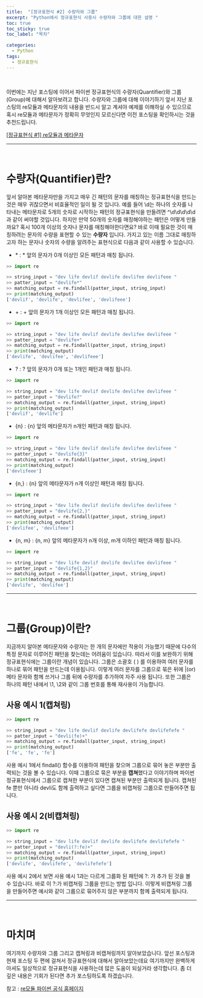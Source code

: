 ```yaml
---
title:  "[정규표현식 #2] 수량자와 그룹"
excerpt: "Python에서 정규표현식 사용시 수량자와 그룹에 대한 설명 "
toc: true
toc_sticky: true
toc_label: "목차"

categories:
  - Python
tags:
  - 정규표현식
---
```


<p>&nbsp;</p>



이번에는 지난 포스팅에 이어서 파이썬 정규표현식의 수량자(Quantifier)와 그룹(Group)에 대해서 알아보려고 합니다. 수량자와 그룹에 대해 이야기하기 앞서 지난 포스팅의 re모듈과 메타문자의 내용을 반드시 알고 계셔야 예제를 이해하실 수 있으므로 혹시 re모듈과 메타문자가 정확히 무엇인지 모르신다면 이전 포스팅을 확인하시는 것을 추천드립니다.  

[[정규표현식 #1\] re모듈과 메타문자](https://onestep-log.com/programming/re-module/)

-----

<p>&nbsp;</p>


# 수량자(Quantifier)란?

앞서 알아본 메타문자만을 가지고 매우 긴 패턴의 문자를 매칭하는 정규표현식을 만드는 것은 매우 귀찮으면서 비효율적인 일이 될 것 입니다. 예를 들어 \d는 하나의 숫자를 나타내는 메타문자로 5개의 숫자로 시작하는 패턴의 정규표현식을 만들려면 ^\d\d\d\d\d 과 같이 써야할 것입니다. 하지만 만약 50개의 숫자를 매칭해야하는 패턴은 어떻게 만들까요? 혹시 100개 이상의 숫자나 문자를 매칭해야한다면요? 바로 이때 필요한 것이 매칭하려는 문자의 수량을 표현할 수 있는 **수량자** 입니다. 가지고 있는 이름 그대로 매칭하고자 하는 문자나 숫자의 수량을 알려주는 표현식으로 다음과 같이 사용할 수 있습니다.  

- \*   : * 앞의 문자가 0개 이상인 모든 패턴과 매칭 됩니다.  

```python
>> import re

>> string_input = "dev life devlif devlife devlifee devlifeee "
>> patter_input = "devlife*"
>> matching_output = re.findall(patter_input, string_input)
>> print(matching_output)
['devlif', 'devlife', 'devlifee', 'devlifeee']
```

- \+   : + 앞의 문자가 1개 이상인 모든 패턴과 매칭 됩니다.  

```python
>> import re

>> string_input = "dev life devlif devlife devlifee devlifeee "
>> patter_input = "devlife+"
>> matching_output = re.findall(patter_input, string_input)
>> print(matching_output)
['devlife', 'devlifee', 'devlifeee']
```

- ?   : ? 앞의 문자가 0개 또는 1개인 패턴과 매칭 됩니다.  

```python
>> import re

>> string_input = "dev life devlif devlife devlifee devlifeee "
>> patter_input = "devlife?"
>> matching_output = re.findall(patter_input, string_input)
>> print(matching_output)
['devlif', 'devlife']
```

- {n}   : {n} 앞의 메타문자가 n개인 패턴과 매칭 됩니다.  

```python
>> import re

>> string_input = "dev life devlif devlife devlifee devlifeee "
>> patter_input = "devlife{3}"
>> matching_output = re.findall(patter_input, string_input)
>> print(matching_output)
['devlifeee']
```

- {n,}   : {n} 앞의 메타문자가 n개 이상인 패턴과 매칭 됩니다.  

```python
>> import re

>> string_input = "dev life devlif devlife devlifee devlifeee "
>> patter_input = "devlife{2,}"
>> matching_output = re.findall(patter_input, string_input)
>> print(matching_output)
['devlifee', 'devlifeee']
```

- {n, m}   : {n, m} 앞의 메타문자가 n개 이상, m개 이하인 패턴과 매칭 됩니다.  

```python
>> import re

>> string_input = "dev life devlif devlife devlifee devlifeee "
>> patter_input = "devlife{1,2}"
>> matching_output = re.findall(patter_input, string_input)
>> print(matching_output)
['devlife', 'devlifee']
```

-----

<p>&nbsp;</p>


# 그룹(Group)이란?

지금까지 알아본 메타문자와 수량자는 한 개의 문자에만 적용이 가능했기 때문에 다수의 특정 문자로 이루어진 패턴을 찾는데는 어려움이 있습니다. 따라서 이를 보완하기 위해 정규표현식에는 그룹이란 개념이 있습니다. 그룹은 소괄호 ( ) 를 이용하여 여러 문자를 하나로 묶어 패턴을 만드는데 이용됩니다. 이렇게 여러 문자를 그룹으로 묶은 뒤에 |(or) 메타 문자와 함께 쓰거나 그룹 뒤에 수량자를 추가하여 자주 사용 됩니다. 또한 그룹은 하나의 패턴 내에서 \\1, \\2와 같이 그룹 번호를 통해 재사용이 가능합니다.  


## 사용 예시 1(캡쳐링)

```python
>> import re

>> string_input = "dev life devlif devlife devlifefe devlifefefe "
>> patter_input = "devli(fe)+"
>> matching_output = re.findall(patter_input, string_input)
>> print(matching_output)
['fe', 'fe', 'fe']
```

사용 예시 1에서 findall() 함수를 이용하여 패턴을 찾으며 그룹으로 묶어 놓은 부분만 출력되는 것을 볼 수 있습니다. 이때 그룹으로 묶은 부분을 **캡쳐**했다고 이야기하며 파이썬 정규표현식에서 그룹으로 캡쳐한 부분이 있다면 캡쳐된 부분만 출력되게 됩니다. 캡쳐된 fe 뿐만 아니라 devli도 함께 출력하고 싶다면 그룹을 비캡쳐링 그룹으로 만들어주면 됩니다.  


## 사용 예시 2(비캡쳐링)

```python
>> import re

>> string_input = "dev life devlif devlife devlifefe devlifefefe "
>> patter_input = "devli(?:fe)+"
>> matching_output = re.findall(patter_input, string_input)
>> print(matching_output)
['devlife', 'devlifefe', 'devlifefefe']
```

사용 예시 2에서 보면 사용 예시 1과는 다르게 그룹화 된 패턴에 ?: 가 추가 된 것을 볼 수 있습니다. 바로 이 ?:가 비캡쳐링 그룹을 만드는 방법 입니다. 이렇게 비캡쳐링 그룹을 만들어주면 예시와 같이 그룹으로 묶어주지 않은 부분까지 함께 출력되게 됩니다.  

-----

<p>&nbsp;</p>


# 마치며

여기까지 수량자와 그룹 그리고 캡쳐링과 비캡쳐링까지 알아보았습니다. 앞선 포스팅과 현재 포스팅 두 편에 걸쳐서 정규표현식에 대해서 알아보았는데요 여기까지만 완벽하게 아셔도 일상적으로 정규표현식을 사용하는데 많은 도움이 되실거라 생각합니다. 좀 더 깊은 내용은 기회가 된다면 추가 포스팅하도록 하겠습니다.   


참고 : [re모듈 파이썬 공식 홈페이지](https://docs.python.org/ko/3/library/re.html)